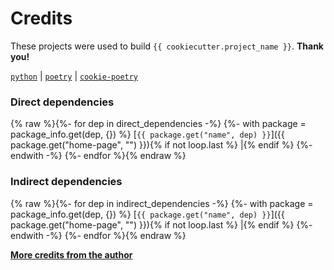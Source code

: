 <!--
IMPORTANT:
  This file is generated from the template at 'scripts/templates/CREDITS.md'.
  Please update the template instead of this file.
-->

# Credits
These projects were used to build `{{ cookiecutter.project_name }}`. **Thank you!**

[`python`](https://www.python.org/) |
[`poetry`](https://poetry.eustace.io/) |
[`cookie-poetry`](https://github.com/pawamoy/cookie-poetry)

### Direct dependencies
{% raw %}{%- for dep in direct_dependencies -%}
{%- with package = package_info.get(dep, {}) %}
[`{{ package.get("name", dep) }}`]({{ package.get("home-page", "") }}){% if not loop.last %} |{% endif %}
{%- endwith -%}
{%- endfor %}{% endraw %}

### Indirect dependencies
{% raw %}{%- for dep in indirect_dependencies -%}
{%- with package = package_info.get(dep, {}) %}
[`{{ package.get("name", dep) }}`]({{ package.get("home-page", "") }}){% if not loop.last %} |{% endif %}
{%- endwith -%}
{%- endfor %}{% endraw %}

**[More credits from the author](http://pawamoy.github.io/credits/)**
